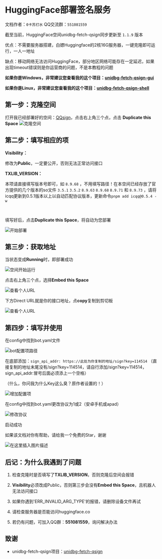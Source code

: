 # HuggingFace部署签名服务

文档作者：`0卡苏打水`   QQ交流群：`551081559`

截至当前，HuggingFace空间unidbg-fetch-qsign同步更新至 `1.1.9` 版本

优点：不需要服务器搭建，白嫖Huggingface的2核16G服务器，一键克隆即可运行，一人一地址

缺点：移动网络无法访问HuggingFace，部分地区网络可能存在一定延迟，如果出现timeout错误则是你运营商的问题，不是本教程的问题

**如果你是Windows，非常建议您查看我的这个项目：[unidbg-fetch-qsign-gui](https://github.com/CikeyQi/unidbg-fetch-qsign-gui)**

**如果你是Linux，非常建议您查看我的这个项目：[unidbg-fetch-qsign-shell](https://github.com/CikeyQi/unidbg-fetch-qsign-shell)**

## 第一步：克隆空间

打开我已经部署好的空间：[QQsign](https://huggingface.co/spaces/CikeyQI/QQsign)，点击右上角三个点，点击 **Duplicate this Space** 
![克隆空间](/src/1.png)

## 第二步：填写相应的项

 **Visibility：**
 
 修改为**Public**，一定要公开，否则无法正常访问接口
 
 **TXLIB_VERSION：**
 
 本项请直接填写版本号即可，如 `8.9.68` ，不用填写路径！在本空间已经存放了官方提供的几个版本的so文件 `3.5.1` `3.5.2` `8.9.63` `8.9.68` `8.9.71` 和 `8.9.73` ，请将icqq更新到0.5.1版本以上以自动匹配协议版本，更新命令`pnpm add icqq@0.5.4 -w` 

<br>

填写好后，点击**Duplicate this Space**，将自动为您部署

![开始部署](/src/5.png)

## 第三步：获取地址

当状态变成**Running**时，即部署成功

![空间开始运行](/src/6.png)

点击右上角三个点，选择**Embed this Space**

![查看个人URL](/src/7.png)

下方Direct URL就是你的接口地址，点**copy**复制到剪切板

![查看个人URL](/src/8.png)

## 第四步：填写并使用

在config中找到bot.yaml文件

![bot配置项路径](/src/9.png)

在底部添加：`sign_api_addr: https://此处为你复制的地址/sign?key=114514`
（直接复制的地址末尾没有/sign?key=114514，请自行添加/sign?key=114514，sign_api_addr:冒号后面必须添上一个空格）

（什么，你问我为什么Key这么臭？原作者设置的！）

![增加配置项](/src/10.png)

在config中找到bot.yaml更改协议为1或2（安卓手机或apad）

![修改协议](/src/4.png)

启动成功

如果该文档对你有帮助，请给我一个免费的Star，谢谢

![在这里插入图片描述](/src/11.png)

## 后记：为什么我遇到了问题

1. 检查克隆时是否填写了**TXLIB_VERSION**，否则克隆后空间会报错

2. **Visibility**必须改成Public，否则第三步会没有**Embed this Space**，且机器人无法访问接口

3. 如果你遇到'ERR_INVALID_ARG_TYPE'的报错，请删除设备文件再试

4. 请检查服务器是否能访问huggingface.co

5. 若仍有问题，可加入QQ群：**551081559**，询问解决办法

## 致谢

- unidbg-fetch-qsign项目：[unidbg-fetch-qsign](https://github.com/fuqiuluo/unidbg-fetch-qsign)
